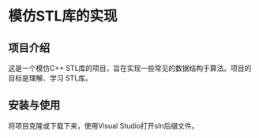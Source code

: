# 模仿STL库的实现
## 项目介绍
这是一个模仿C++ STL库的项目，旨在实现一些常见的数据结构于算法。项目的目标是理解、学习 STL库。
## 安装与使用
将项目克隆或下载下来，使用Visual Studio打开sln后缀文件。
